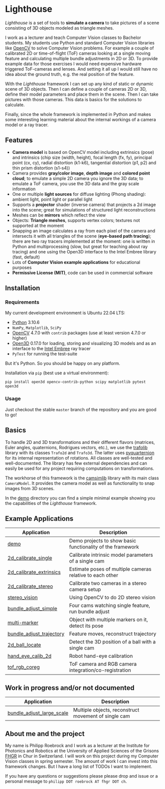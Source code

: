 # Lighthouse

*Lighthouse* is a set of tools to **simulate a camera** to take pictures of a scene consisting of 3D objects modeled as triangle meshes.

I work as a lecturer and teach Computer Vision classes to Bachelor students. My students use Python and standard Computer Vision libraries like [OpenCV](https://opencv.org/) to solve Computer Vision problems. For example a couple of calibrated 2D or time-of-flight (ToF) cameras looking at a single moving feature and calculating multiple bundle adjustments in 2D or 3D. To provide example data for those exercises I would need expensive hardware triggered ToF-cameras and lenses. And setting it all up I would still have no idea about the ground truth, e.g. the real position of the feature.

With the *Lighthouse* framework I can set up any kind of static or dynamic scene of 3D objects. Then I can define a couple of cameras 2D or 3D, define their model parameters and place them in the scene. Then I can take pictures with those cameras. This data is basics for the solutions to calculate.

Finally, since the whole framework is implemented in Python and makes some interesting learning material about the internal workings of a camera model or a ray tracer.



## Features

* **Camera model** is based on OpenCV model including extrinsics (pose) and intrinsics (chip size (width, height), focal length (fx, fy), principal point (cx, cy), radial distortion (k1-k6), tangential distortion (p1, p2) and thin prism distortion (s1-s4))
* Camera provides **gray/color image**, **depth image** and **colored point cloud**; to emulate a simple 2D camera you ignore the 3D data; to emulate a ToF camera, you use the 3D data and the gray scale information
* One or multiple **light sources** for diffuse lighting (Phong shading): ambient light, point light or parallel light
* Supports a **projector** shader (inverse camera) that projects a 2d image into the scene; great for simulations of structured light reconstructions
* Meshes can be **mirrors** which reflect the view
* Objects: **Triangle meshes**, supports vertex colors; textures not supported at the moment
* Snapping an image calculates a ray from each pixel of the camera and intersects it with all triangles of the scene (**eye-based path tracing**); there are two ray tracers implemented at the moment: one is written in Python and multiprocessing (slow, but great for teaching about ray tracing) and one using the Open3D interface to the Intel Embree library (fast, default)
* Lots of **Computer Vision example applications** for educational purposes
* **Permissive License (MIT)**, code can be used in commercial software



## Installation

### Requirements

My current development environment is Ubuntu 22.04 LTS:

* [Python](https://www.python.org/) 3.10.6
* `NumPy`, `Matplotlib`, `SciPy`
* [OpenCV](https://opencv.org/) 4.7.0 with `contrib` packages (use at least version 4.7.0 or higher)
* [Open3D](http://www.open3d.org/) 0.17.0 for loading, storing and visualizing 3D models and as an interface to the [Intel Embree](https://www.embree.org/) ray tracer
* `PyTest` for running the test-suite

But it's Python. So you should be happy on any platform.

Installation via `pip` (best use a virtual environment):

```
pip install open3d opencv-contrib-python scipy matplotlib pytest open3d
```

### Usage

Just checkout the stable `master` branch of the repository and you are good to go!

## Basics

To handle 2D and 3D transformations and their different flavors (matrices, Euler angles, quaternions, Rodrigues vectors, etc.), we use the [trafolib](trafolib) library with its classes `Trafo2d` and `Trafo3d`. The latter uses [pyquarternion](https://github.com/KieranWynn/pyquaternion) for its internal representation of rotations. All classes are well-tested and well-documented. The library has few external dependencies and can easily be used for any project requiring computations on transformations.

The workhorse of this framework is the [camsimlib](camsimlib) library with its main class `CameraModel`. It provides the camera model as well as functionality to snap images from 3D scenes.

In the [demo](demo) directory you can find a simple minimal example showing you the capabilities of the *Lighthouse* framework.



## Example Applications

|Application                                           |Description                                               |
|------------------------------------------------------|----------------------------------------------------------|
|[demo](demo)                                          |Demo projects to show basic functionality of the framework|
|[2d_calibrate_single](2d_calibrate_intrinsics)        |Calibrate intrinsic model parameters of a single cam               |
|[2d_calibrate_extrinsics](2d_calibrate_extrinsics)    |Estimate poses of multiple cameras relative to each other |
|[2d_calibrate_stereo](2d_calibrate_stereo)            |Calibrate two cameras in a stereo camera setup            |
|[stereo_vision](stereo_vision)                        |Using OpenCV to do 2D stereo vision                       |
|[bundle_adjust_simple](bundle_adjust_simple)          |Four cams watching single feature, run bundle adjust      |
|[multi-marker](multi-marker)                          |Object with multiple markers on it, detect its pose       |
|[bundle_adjust_trajectory](bundle_adjust_trajectory)  |Feature moves, reconstruct trajectory                     |
|[2d_ball_locate](2d_ball_locate)                      |Detect the 3D position of a ball with a single cam        |
|[hand_eye_calib_2d](hand_eye_calib_2d)                |Robot hand-eye calibration                                |
|[tof_rgb_coreg](tof_rgb_coreg)                        |ToF camera and RGB camera integration/co-registration     |



## Work in progress and/or not documented

|Application                                           |Description                                               |
|------------------------------------------------------|----------------------------------------------------------|
|[bundle_adjust_large_scale](bundle_adjust_large_scale)|Multiple objects, reconstruct movement of single cam      |



## About me and the project

My name is Philipp Roebrock and I work as a lecturer at the Institute for Photonics and Robotics at the University of Applied Sciences of the Grisons [FHGR](https://www.fhgr.ch/) in Chur in Switzerland. I will work on this project during my Computer Vision classes in spring semester. The amount of work I can invest into this framework changes. But I have a long list of TODOs I want to implement.

If you have any questions or suggestions please please drop and issue or a personal message to `philipp DOT roebrock AT fhgr DOT ch`.
